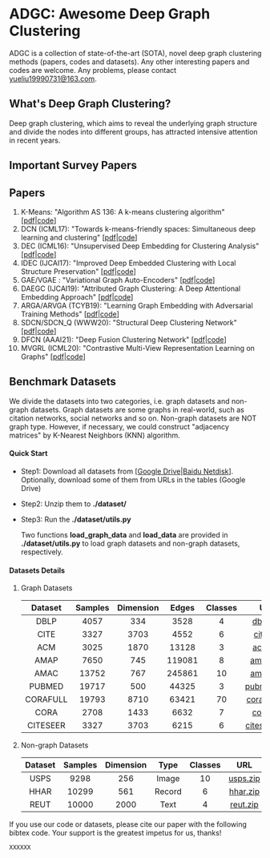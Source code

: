 # ADGC: Awesome Deep Graph Clustering

ADGC is a collection of state-of-the-art (SOTA), novel deep graph clustering methods (papers, codes and datasets). Any other interesting papers and codes are welcome. Any problems, please contact yueliu19990731@163.com.



## What's Deep Graph Clustering?

Deep graph clustering, which aims to reveal the underlying graph structure and divide the nodes into different groups, has attracted intensive attention in recent years.



## Important Survey Papers



## Papers

1. K-Means: "Algorithm AS 136: A k-means clustering algorithm" \[[pdf](http://danida.vnu.edu.vn/cpis/files/Refs/LAD/Algorithm%20AS%20136-%20A%20K-Means%20Clustering%20Algorithm.pdf)|[code]()]
2. DCN (ICML17): "Towards k-means-friendly spaces: Simultaneous deep learning and clustering"  \[[pdf](http://proceedings.mlr.press/v70/yang17b/yang17b.pdf)|[code](https://github.com/boyangumn/DCN)]
3. DEC (ICML16): "Unsupervised Deep Embedding for Clustering Analysis" \[[pdf](http://proceedings.mlr.press/v48/xieb16.pdf)|[code](https://github.com/piiswrong/dec)]
4. IDEC (IJCAI17): "Improved Deep Embedded Clustering with Local Structure Preservation" \[[pdf](https://www.researchgate.net/profile/Xifeng-Guo/publication/317095655_Improved_Deep_Embedded_Clustering_with_Local_Structure_Preservation/links/59263224458515e3d4537edc/Improved-Deep-Embedded-Clustering-with-Local-Structure-Preservation.pdf)|[code](https://github.com/XifengGuo/IDEC)]
5. GAE/VGAE : "Variational Graph Auto-Encoders" \[[pdf](https://arxiv.org/pdf/1611.07308.pdf%5D)|[code](https://github.com/DaehanKim/vgae_pytorch)]
6. DAEGC (IJCAI19): "Attributed Graph Clustering: A Deep Attentional Embedding Approach" \[[pdf](https://www.ijcai.org/proceedings/2019/0509.pdf)|[code](https://github.com/Tiger101010/DAEGC)]
7. ARGA/ARVGA (TCYB19): "Learning Graph Embedding with Adversarial Training Methods" \[[pdf](https://arxiv.org/pdf/1901.01250)|[code](https://github.com/GRAND-Lab/ARGA)]
8. SDCN/SDCN_Q (WWW20): "Structural Deep Clustering Network" \[[pdf](https://arxiv.org/pdf/2002.01633)|[code](https://github.com/bdy9527/SDCN)]
9. DFCN (AAAI21): "Deep Fusion Clustering Network" \[[pdf](https://ojs.aaai.org/index.php/AAAI/article/view/17198/17005)|[code](https://github.com/WxTu/DFCN)]
10. MVGRL (ICML20): "Contrastive Multi-View Representation Learning on Graphs" \[[pdf](http://proceedings.mlr.press/v119/hassani20a/hassani20a.pdf)|[code](https://github.com/kavehhassani/mvgrl)]



## Benchmark Datasets

We divide the datasets into two categories, i.e. graph datasets and non-graph datasets. Graph datasets are some graphs in real-world, such as citation networks, social networks and so on. Non-graph datasets are NOT graph type. However, if necessary, we could construct "adjacency matrices"  by K-Nearest Neighbors (KNN) algorithm.

#### Quick Start

- Step1: Download all datasets from \[[Google Drive](https://drive.google.com/drive/folders/1thSxtAexbvOyjx-bJre8D4OyFKsBe1bK?usp=sharing)|[Baidu Netdisk]()]. Optionally, download some of them from URLs in the tables (Google Drive)

- Step2: Unzip them to **./dataset/**

- Step3: Run the **./dataset/utils.py**

  Two functions **load_graph_data** and **load_data** are provided in **./dataset/utils.py** to load graph datasets and non-graph datasets, respectively.

#### Datasets Details

1. Graph Datasets

   | Dataset  | Samples | Dimension | Edges  | Classes |                             URL                              |
   | :------: | :-----: | :-------: | :----: | :-----: | :----------------------------------------------------------: |
   |   DBLP   |  4057   |    334    |  3528  |    4    | [dblp.zip](https://drive.google.com/file/d/1XWWMIDyvCQ4VJFnAmXS848ksN9MFm5ys/view?usp=sharing) |
   |   CITE   |  3327   |   3703    |  4552  |    6    | [cite.zip](https://drive.google.com/file/d/1U4q84d_n57BquHhUvpLtDzGQ1wzPGF71/view?usp=sharing) |
   |   ACM    |  3025   |   1870    | 13128  |    3    | [acm.zip](https://drive.google.com/file/d/19j7zmQ-AMgzTX7yZoKzUK5wVxQwO5alx/view?usp=sharing) |
   |   AMAP   |  7650   |    745    | 119081 |    8    | [amap.zip](https://drive.google.com/file/d/1qqLWPnBOPkFktHfGMrY9nu8hioyVZV31/view?usp=sharing) |
   |   AMAC   |  13752  |    767    | 245861 |   10    | [amac.zip](https://drive.google.com/file/d/1DJhSOYWXzlRDSTvaC27bSmacTbGq6Ink/view?usp=sharing) |
   |  PUBMED  |  19717  |    500    | 44325  |    3    | [pubmed.zip](https://drive.google.com/file/d/1tdr20dvvjZ9tBHXj8xl6wjO9mQzD0rzA/view?usp=sharing) |
   | CORAFULL |  19793  |   8710    | 63421  |   70    | [corafull.zip](https://drive.google.com/file/d/1XLqs084J3xgWW9jtbBXJOmmY84goT1CE/view?usp=sharing) |
   |   CORA   |  2708   |   1433    |  6632  |    7    | [cora.zip](https://drive.google.com/file/d/1_LesghFTQ02vKOBUfDP8fmDF1JP3MPrJ/view?usp=sharing) |
   | CITESEER |  3327   |   3703    |  6215  |    6    | [citeseer.zip](https://drive.google.com/file/d/1dEsxq5z5dc35tS3E46pg6pc2LUMlF6jF/view?usp=sharing) |

2. Non-graph Datasets

   | Dataset | Samples | Dimension |  Type  | Classes |                             URL                              |
   | :-----: | :-----: | :-------: | :----: | :-----: | :----------------------------------------------------------: |
   |  USPS   |  9298   |    256    | Image  |   10    | [usps.zip](https://drive.google.com/file/d/19oBkSeIluW3A5kcV7W0UM1Bt6V9Q62e-/view?usp=sharing) |
   |  HHAR   |  10299  |    561    | Record |    6    | [hhar.zip](https://drive.google.com/file/d/126OFuNhf2u-g9Tr0wukk0T8uM1cuPzy2/view?usp=sharing) |
   |  REUT   |  10000  |   2000    |  Text  |    4    | [reut.zip](https://drive.google.com/file/d/12MpPWyN87bu-AQYTyjdEcofy1mgjgzi9/view?usp=sharing) |









If you use our code or datasets, please cite our paper with the following bibtex code. Your support is the greatest impetus for us, thanks!

```
XXXXXX
```



